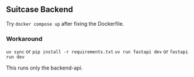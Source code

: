 ## Suitcase Backend

Try `docker compose up` after fixing the Dockerfile.

### Workaround

`uv sync` or `pip install -r requirements.txt`
`uv run fastapi dev` or `fastapi run dev` 

This runs only the backend-api.